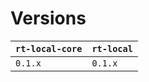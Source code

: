 # Versions

| `rt-local-core` | `rt-local` |
| --------------- | ---------- |
| `0.1.x`         | `0.1.x`    |
